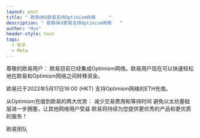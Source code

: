 ```yaml
---
layout: post
title: " 欧易OKX欧易支持Optimism网络     "
description: " 欧易OKX欧易支持Optimism网络   "
author: "Hux"
header-style: text
tags:
  - 知乎
  - Meta
---
```


尊敬的欧易用户：
欧易目前已经集成Optimism网络。欧易用户现在可以快速轻松地在欧易和Optimism网络之间转移资金。
 
欧易已于2022年5月17日16:00 (HKT) 支持Optimism网络的ETH充值。
 
从Optimism充值到欧易的两大优势：
减少交易费用和等待时间
避免以太坊基础层进一步拥塞，让其他网络用户受益
欧易将持续为您提供更优秀的产品和更优质的服务！
 
欧易团队
